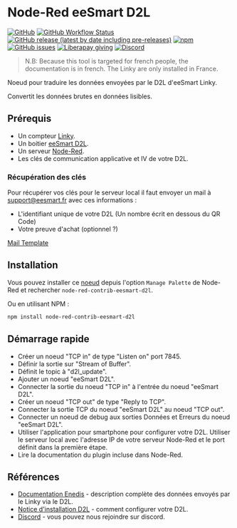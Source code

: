 # Node-Red eeSmart D2L
[![GitHub](https://img.shields.io/github/license/zehir/node-red-contrib-eesmart-d2l)](https://github.com/Zehir/node-red-contrib-eesmart-d2l/blob/main/LICENSE)
[![GitHub Workflow Status](https://img.shields.io/github/workflow/status/Zehir/node-red-contrib-eesmart-d2l/NPM%20Publish)](https://github.com/Zehir/node-red-contrib-eesmart-d2l/actions)
[![GitHub release (latest by date including pre-releases)](https://img.shields.io/github/v/release/zehir/node-red-contrib-eesmart-d2l?include_prereleases&label=github&sort=semver)](https://github.com/Zehir/node-red-contrib-eesmart-d2l/releases)
[![npm](https://img.shields.io/npm/v/node-red-contrib-eesmart-d2l)](https://www.npmjs.com/package/node-red-contrib-eesmart-d2l)
[![GitHub issues](https://img.shields.io/github/issues/Zehir/node-red-contrib-eesmart-d2l)](https://github.com/Zehir/node-red-contrib-eesmart-d2l/issues)
[![Liberapay giving](https://img.shields.io/liberapay/gives/Zehir)](https://liberapay.com/Zehir)
[![Discord](https://img.shields.io/discord/779386253912047647?label=discord)](https://discord.gg/qTd363NKeu)

>N.B: Because this tool is targeted for french people, the documentation is in french. The Linky are only installed in France.

Noeud pour traduire les données envoyées par le D2L d'eeSmart Linky.

Convertit les données brutes en données lisibles.

## Prérequis
- Un compteur [Linky](https://www.enedis.fr/linky-compteur-communicant).
- Un boitier [eeSmart D2L](http://eesmart.fr/modulesd2l/erl-wifi-compteur-linky/).
- Un serveur [Node-Red](https://nodered.org/).
- Les clés de communication applicative et IV de votre D2L.

### Récupération des clés
Pour récupérer vos clés pour le serveur local il faut envoyer un mail à [support@eesmart.fr](mailto:support@eesmart.fr) avec ces informations :
- L'identifiant unique de votre D2L (Un nombre écrit en dessous du QR Code)
- Votre preuve d'achat (optionnel ?)

[Mail Template](mailto:support@eesmart.fr?subject=Demande%20des%20cl%C3%A9s%20pour%20la%20configuration%20d'un%20serveur%20local&body=Bonjour%2CJ'aimerais%20recevoir%20mes%20cl%C3%A9s%20pour%20configurer%20un%20serveur%20local%20pour%20mon%20D2L.Sont%20identifiant%20unique%20est%20%3A%20XXXXXXXXXXXXJe%20l'ai%20achet%C3%A9%20sur%20XXXXXXXXXXX%2C%20vous%20trouverez%20ci-joint%20la%20facture.Cordialement%2C%20XXXXX)

## Installation
Vous pouvez installer ce [noeud](https://flows.nodered.org/node/node-red-contrib-eesmart-d2l) depuis l'option `Manage Palette` de Node-Red et rechercher `node-red-contrib-eesmart-d2l`. 

Ou en utilisant NPM :
```bash
npm install node-red-contrib-eesmart-d2l
```

## Démarrage rapide
- Créer un noeud "TCP in" de type "Listen on" port 7845.
- Définir la sortie sur "Stream of Buffer".
- Définit le topic à "d2l_update".
- Ajouter un noeud "eeSmart D2L".
- Connecter la sortie du noeud "TCP in" à l'entrée du noeud "eeSmart D2L".
- Créer un noeud "TCP out" de type "Reply to TCP".
- Connecter la sortie TCP du noeud "eeSmart D2L" au noeud "TCP out".
- Connecter un noeud de debug aux sorties Données et Erreurs du noeud "eeSmart D2L".
- Utiliser l'application pour smartphone pour configurer votre D2L. Utiliser le serveur local avec l'adresse IP de votre serveur Node-Red et le port définit dans la première étape.
- Lire la documentation du plugin incluse dans Node-Red.

## Références
- [Documentation Enedis](https://www.enedis.fr/sites/default/files/Enedis-NOI-CPT_54E.pdf) - description complète des données envoyés par le Linky via le D2L.
- [Notice d'installation D2L](http://eesmart.fr/wp-content/uploads/eeSmart-D2L-Notice-dinstallation.pdf) - comment configurer votre D2L.
- [Discord](https://discord.gg/qTd363NKeu) - vous pouvez nous rejoindre sur discord.